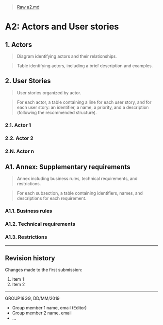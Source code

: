 > [Raw a2.md](uploads/f31155fc1726107378d9f72a6cd4ab51/a2.md)

# A2: Actors and User stories

## 1. Actors

> Diagram identifying actors and their relationships.

> Table identifying actors, including a brief description and examples.

## 2. User Stories

> User stories organized by actor.

> For each actor, a table containing a line for each user story, and for each user story: an identifier, a name, a priority, and a description (following the recommended structure).

### 2.1. Actor 1

### 2.2. Actor 2

### 2.N. Actor n

## A1. Annex: Supplementary requirements

> Annex including business rules, technical requirements, and restrictions.

> For each subsection, a table containing identifiers, names, and descriptions for each requirement.

### A1.1. Business rules

### A1.2. Technical requirements

### A1.3. Restrictions

***

## Revision history

Changes made to the first submission:
1. Item 1
1. Item 2

***

GROUP18GG, DD/MM/2019

* Group member 1 name, email (Editor)
* Group member 2 name, email
* ...